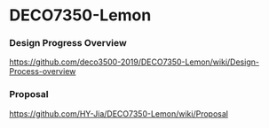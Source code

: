 # DECO7350-Lemon
### Design Progress Overview
https://github.com/deco3500-2019/DECO7350-Lemon/wiki/Design-Process-overview


### Proposal
https://github.com/HY-Jia/DECO7350-Lemon/wiki/Proposal
